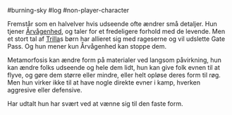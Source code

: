 #burning-sky #log #non-player-character

Fremstår som en halvelver hvis udseende ofte ændrer små detaljer. Hun tjener [Årvågenhed](Årvågenhed.md), og taler for et fredeligere forhold med de levende. Men et stort tal af [Trilla](Trilla.md)s børn har allieret sig med rageserne og vil udslette Gate Pass. Og hun mener kun Årvågenhed kan stoppe dem.
Metamorfosis kan ændre form på materialer ved langsom påvirkning, hun kan ændre folks udseende og hele dem lidt, hun kan give folk evnen til at flyve, og gøre dem større eller mindre, eller helt opløse deres form til røg. Men hun virker ikke til at have nogle direkte evner i kamp, hverken aggresive eller defensive.
Har udtalt hun har svært ved at vænne sig til den faste form.
